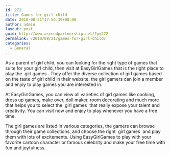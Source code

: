 ```yaml
---
id: 272
title: Games for girl child
date: 2010-08-21T17:56:39+00:00
author: admin
layout: post
guid: http://www.ascendpartnership.net/?p=272
permalink: /2010/08/21/games-for-girl-child/
categories:
  - General
---
```

As a parent of girl child, you can looking for the right type of games that suite for your girl child, then visit at EasyGirlGames that is the right place to play the &nbsp;girl games&nbsp;. They offer the diverse collection of girl games based on the taste of girl child in their website, the girl gamers can join a member and enjoy to play games you are interested in.

At EasyGirlGames, you can view all varieties of girl games like cooking, dress up games, make over, doll maker, room decorating and much more that helps you to select the &nbsp;girl games&nbsp; that really expose your talent and creativity. You can visit now and enjoy to play whenever you have a free time.

The girl games are listed in various categories, the gamers can browse through their game collections, and choose the right &nbsp;girl games&nbsp; and play them with lots of excitements. Using EasyGirlGames to play with your favorite cartoon character or famous celebrity and make your free time with fun and joyfulness.
